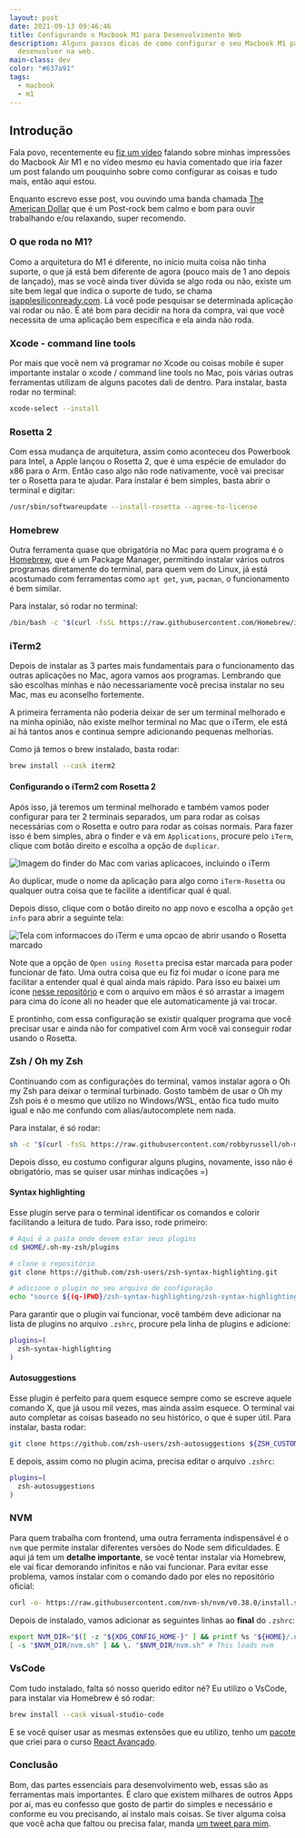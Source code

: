 ```yaml
---
layout: post
date: 2021-09-13 09:46:46
title: Configurando o Macbook M1 para Desenvolvimento Web
description: Alguns passos dicas de como configurar o seu Macbook M1 para
  desenvolver na web.
main-class: dev
color: "#637a91"
tags:
  - macbook
  - m1
---
```

## Introdução

Fala povo, recentemente eu [fiz um vídeo](https://youtu.be/9Rp39orl1DM) falando sobre minhas impressões do Macbook Air M1 e no vídeo mesmo eu havia comentado que iria fazer um post falando um pouquinho sobre como configurar as coisas e tudo mais, então aqui estou.

Enquanto escrevo esse post, vou ouvindo uma banda chamada [The American Dollar](https://open.spotify.com/artist/5r4OqYJL7JrtZlffx7FJlb?si=8PYvbk6GRHiAbn3qGHbagw&dl_branch=1) que é um Post-rock bem calmo e bom para ouvir trabalhando e/ou relaxando, super recomendo.

### O que roda no M1?

Como a arquitetura do M1 é diferente, no início muita coisa não tinha suporte, o que já está bem diferente de agora (pouco mais de 1 ano depois de lançado), mas se você ainda tiver dúvida se algo roda ou não, existe um site bem legal que indica o suporte de tudo, se chama [isapplesiliconready.com](https://isapplesiliconready.com/). Lá você pode pesquisar se determinada aplicação vai rodar ou não. É até bom para decidir na hora da compra, vai que você necessita de uma aplicação bem específica e ela ainda não roda.

### Xcode - command line tools

Por mais que você nem vá programar no Xcode ou coisas mobile é super importante instalar o xcode / command line tools no Mac, pois várias outras ferramentas utilizam de alguns pacotes dali de dentro. Para instalar, basta rodar no terminal:

```bash
xcode-select --install
```

### Rosetta 2

Com essa mudança de arquitetura, assim como aconteceu dos Powerbook para Intel, a Apple lançou o Rosetta 2, que é uma espécie de emulador do x86 para o Arm. Então caso algo não rode nativamente, você vai precisar ter o Rosetta para te ajudar. Para instalar é bem simples, basta abrir o terminal e digitar:

```bash
/usr/sbin/softwareupdate --install-rosetta --agree-to-license
```

### Homebrew

Outra ferramenta quase que obrigatória no Mac para quem programa é o [Homebrew](https://brew.sh/), que é um Package Manager, permitindo instalar vários outros programas diretamente do terminal, para quem vem do Linux, já está acostumado com ferramentas como `apt get`, `yum`, `pacman`, o funcionamento é bem similar.

Para instalar, só rodar no terminal:

```bash
/bin/bash -c "$(curl -fsSL https://raw.githubusercontent.com/Homebrew/install/HEAD/install.sh)"
```

### iTerm2

Depois de instalar as 3 partes mais fundamentais para o funcionamento das outras aplicações no Mac, agora vamos aos programas. Lembrando que são escolhas minhas e não necessariamente você precisa instalar no seu Mac, mas eu aconselho fortemente.

A primeira ferramenta não poderia deixar de ser um terminal melhorado e na minha opinião, não existe melhor terminal no Mac que o iTerm, ele está aí há tantos anos e continua sempre adicionando pequenas melhorias.

Como já temos o brew instalado, basta rodar:

```bash
brew install --cask iterm2
```

#### Configurando o iTerm2 com Rosetta 2

Após isso, já teremos um terminal melhorado e também vamos poder configurar para ter 2 terminais separados, um para rodar as coisas necessárias com o Rosetta e outro para rodar as coisas normais. Para fazer isso é bem simples, abra o finder e vá em `Applications`, procure pelo `iTerm`, clique com botão direito e escolha a opção de `duplicar`. 

![Imagem do finder do Mac com varias aplicacoes, incluindo o iTerm](/assets/img/iterm-finder.png)

Ao duplicar, mude o nome da aplicação para algo como `iTerm-Rosetta` ou qualquer outra coisa que te facilite a identificar qual é qual. 

Depois disso, clique com o botão direito no app novo e escolha a opção `get info` para abrir a seguinte tela:

![Tela com informacoes do iTerm e uma opcao de abrir usando o Rosetta marcado](/assets/img/iterm-rosetta.png)

Note que a opção de `Open using Rosetta` precisa estar marcada para poder funcionar de fato. Uma outra coisa que eu fiz foi mudar o ícone para me facilitar a entender qual é qual ainda mais rápido. Para isso eu baixei um ícone [nesse repositório](https://github.com/dhanishgajjar/terminal-icons) e com o arquivo em mãos é só arrastar a imagem para cima do ícone ali no header que ele automaticamente já vai trocar.

E prontinho, com essa configuração se existir qualquer programa que você precisar usar e ainda não for compativel com Arm você vai conseguir rodar usando o Rosetta.

### Zsh / Oh my Zsh

Continuando com as configurações do terminal, vamos instalar agora o Oh my Zsh para deixar o terminal turbinado. Gosto também de usar o Oh my Zsh pois é o mesmo que utilizo no Windows/WSL, então fica tudo muito igual e não me confundo com alias/autocomplete nem nada.

Para instalar, é só rodar:

```bash
sh -c "$(curl -fsSL https://raw.githubusercontent.com/robbyrussell/oh-my-zsh/master/tools/install.sh)"
```

Depois disso, eu costumo configurar alguns plugins, novamente, isso não é obrigatório, mas se quiser usar minhas indicações =)

#### Syntax highlighting

Esse plugin serve para o terminal identificar os comandos e colorir facilitando a leitura de tudo. Para isso, rode primeiro:

```bash
# Aqui é a pasta onde devem estar seus plugins
cd $HOME/.oh-my-zsh/plugins

# clone o repositório
git clone https://github.com/zsh-users/zsh-syntax-highlighting.git

# adicione o plugin no seu arquivo de configuração
echo "source ${(q-)PWD}/zsh-syntax-highlighting/zsh-syntax-highlighting.zsh" >> ${ZDOTDIR:-$HOME}/.zshrc
```

Para garantir que o plugin vai funcionar, você também deve adicionar na lista de plugins no arquivo `.zshrc`, procure pela linha de plugins e adicione:

```bash
plugins=(
  zsh-syntax-highlighting
)
```

#### Autosuggestions

Esse plugin é perfeito para quem esquece sempre como se escreve aquele comando X, que já usou mil vezes, mas ainda assim esquece. O terminal vai auto completar as coisas baseado no seu histórico, o que é super útil. Para instalar, basta rodar:

```bash
git clone https://github.com/zsh-users/zsh-autosuggestions ${ZSH_CUSTOM:-~/.oh-my-zsh/custom}/plugins/zsh-autosuggestions
```

E depois, assim como no plugin acima, precisa editar o arquivo `.zshrc`:

```bash
plugins=( 
  zsh-autosuggestions
)
```

### NVM

Para quem trabalha com frontend, uma outra ferramenta indispensável é o `nvm` que permite instalar diferentes versões do Node sem dificuldades. E aqui já tem um **detalhe importante**, se você tentar instalar via Homebrew, ele vai ficar demorando infinitos e não vai funcionar. Para evitar esse problema, vamos instalar com o comando dado por eles no repositório oficial:

```bash
curl -o- https://raw.githubusercontent.com/nvm-sh/nvm/v0.38.0/install.sh | bash
```

Depois de instalado, vamos adicionar as seguintes linhas ao **final** do `.zshrc`:

```bash
export NVM_DIR="$([ -z "${XDG_CONFIG_HOME-}" ] && printf %s "${HOME}/.nvm" || printf %s "${XDG_CONFIG_HOME}/nvm")"
[ -s "$NVM_DIR/nvm.sh" ] && \. "$NVM_DIR/nvm.sh" # This loads nvm
```

### VsCode

Com tudo instalado, falta só nosso querido editor né? Eu utilizo o VsCode, para instalar via Homebrew é só rodar:

```bash
brew install --cask visual-studio-code
```

E se você quiser usar as mesmas extensões que eu utilizo, tenho um [pacote](https://marketplace.visualstudio.com/items?itemName=willianjusten.reactavancado-extension-pack) que criei para o curso [React Avançado](https://reactavancado.com.br/).

### Conclusão

Bom, das partes essenciais para desenvolvimento web, essas são as ferramentas mais importantes. É claro que existem milhares de outros Apps por aí, mas eu confesso que gosto de partir do simples e necessário e conforme eu vou precisando, aí instalo mais coisas. Se tiver alguma coisa que você acha que faltou ou precisa falar, manda [um tweet para mim](https://twitter.com/Willian_justen).